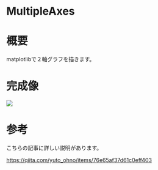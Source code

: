# MultipleAxes

# 概要

matplotlibで２軸グラフを描きます。

# 完成像

![](https://user-images.githubusercontent.com/34200677/52470681-3ee78e80-2bd2-11e9-9b5c-c7998e5059f0.png)

# 参考
こちらの記事に詳しい説明があります。

https://qiita.com/yuto_ohno/items/76e65af37d61c0eff403
